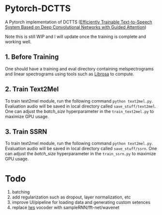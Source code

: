 # Pytorch-DCTTS
A Pytorch implementation of DCTTS ([Efficiently Trainable Text-to-Speech System Based on Deep Convolutional Networks with Guided Attention](https://arxiv.org/abs/1710.08969))

Note this is still WIP and I will update once the training is complete and working well.

## 1. Before Training
One should have a training and eval directory containing melspectrograms and linear spectrograms using tools such as
[Librosa](https://librosa.github.io/librosa/) to compute.

## 2. Train Text2Mel
To train text2mel module, run the following command `python text2mel.py`. Evaluation audio will be saved in local directory called `save_stuff/text2mel`. One can adjust the *batch_size* hyperparameter in the `train_text2mel.py` to maximize GPU usage.

## 3. Train SSRN
To train text2mel module, run the following command `python text2mel.py`. Evaluation audio will be saved in local directory called `save_stuff/ssrn`. One can adjust the *batch_size* hyperparameter in the `train_ssrn.py` to maximize GPU usage.


# Todo
1. batching
2. add regularization such as dropout, layer normalization, etc
3. improve UI/pipeline for loading data and generating custom setences
4. replace [lws](https://github.com/Jonathan-LeRoux/lws) vocoder with sampleRNN/fft-net/wavenet
